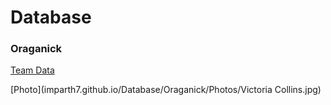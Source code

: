 # Database
### Oraganick
[Team Data](https://imparth7.github.io/Database/Oraganick/Team.json)

[Photo](imparth7.github.io/Database/Oraganick/Photos/Victoria Collins.jpg)
